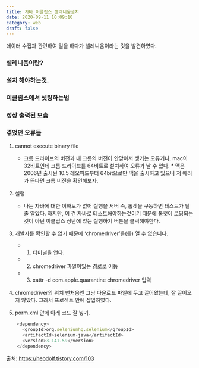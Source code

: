 ```yaml
---
title: 자바_이클립스_셀레니움설치
date: 2020-09-11 10:09:10
category: web
draft: false
---
```


데이터 수집과 관련하여 일을 하다가 셀레니움이라는 것을 발견하였다. 

### 셀레니움이란?

### 설치 해야하는것.



### 이클립스에서 셋팅하는법

### 정상 출력된 모습

### 겪었던 오류들
1. cannot execute binary file
   - 크롬 드라이브의 버전과 내 크롬의 버전이 안맞아서 생기는 오류거나,
   mac이 32비트인데 크롬 드라이브를 64비트로 설치하여 오류가 날 수 있다. * 맥은 2006년 출시된 10.5 레오파드부터 64bit으로만 맥을 출시하고 있으니 저 에러가 뜬다면 크롬 버전을 확인해보자.

 2. 실행
    - 나는 자바에 대한 이해도가 없어 실행을 서버 즉, 톰캣을 구동하면
    테스트가 될 줄 알았다. 
    하지만, 이 건 자바로 테스트해야하는것이기 때문에 톰캣이 로딩되는것이 아닌 이클립스 상단에 있는 실행하기 버튼을 클릭해야한다. 

3. 개발자를 확인할 수 없기 때문에 ‘chromedriver’을(를) 열 수 없습니다.
    - 1. 터미널을 연다.
    - 2. chromedriver 파일이있는 경로로 이동
    - 3. xattr -d com.apple.quarantine chromedriver  입력

 4. chromedriver의 위치 
    맨처음엔 그냥 다운로드 파일에 두고 끌어왔는데, 잘 끌어오지 않았다. 
    그래서 프로젝트 안에 삽입하였다.

5.  porm.xml 안에 아래 코드 잘 넣기. 

```javascript 
    <dependency>
      <groupId>org.seleniumhq.selenium</groupId>
      <artifactId>selenium-java</artifactId>
      <version>3.141.59</version>
    </dependency>
```

출처: https://heodolf.tistory.com/103
